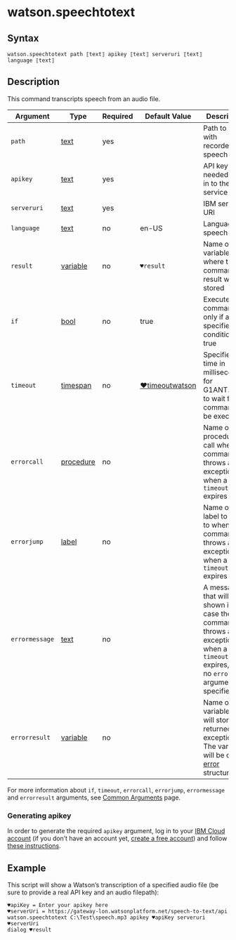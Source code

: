 # watson.speechtotext

## Syntax

```G1ANT
watson.speechtotext path ⟦text⟧ apikey ⟦text⟧ serveruri ⟦text⟧ language ⟦text⟧
```

## Description

This command transcripts speech from an audio file.

| Argument | Type | Required | Default Value | Description |
| -------- | ---- | -------- | ------------- | ----------- |
|`path`| [text](https://manual.g1ant.com/link/G1ANT.Language/G1ANT.Language/Structures/TextStructure.md) | yes |  | Path to a file with recorded speech |
|`apikey`| [text](https://manual.g1ant.com/link/G1ANT.Language/G1ANT.Language/Structures/TextStructure.md) | yes |  | API key needed to log in to the service |
|`serveruri`| [text](https://manual.g1ant.com/link/G1ANT.Language/G1ANT.Language/Structures/TextStructure.md) | yes |                                            | IBM server URI |
|`language`| [text](https://manual.g1ant.com/link/G1ANT.Language/G1ANT.Language/Structures/TextStructure.md) | no | en-US | Language of speech |
| `result`       | [variable](https://manual.g1ant.com/link/G1ANT.Language/G1ANT.Language/Structures/VariableStructure.md) | no       | `♥result`                                                   | Name of a variable where the command's result will be stored |
| `if`           | [bool](https://manual.g1ant.com/link/G1ANT.Language/G1ANT.Language/Structures/BooleanStructure.md) | no       | true                                                        | Executes the command only if a specified condition is true   |
| `timeout`      | [timespan](https://manual.g1ant.com/link/G1ANT.Language/G1ANT.Language/Structures/TimeSpanStructure.md) | no       | [♥timeoutwatson](https://manual.g1ant.com/link/G1ANT.Addon.Watson/G1ANT.Addon.Watson/Variables/TimeoutWatsonVariable.md) | Specifies time in milliseconds for G1ANT.Robot to wait for the command to be executed |
| `errorcall`    | [procedure](https://manual.g1ant.com/link/G1ANT.Language/G1ANT.Language/Structures/ProcedureStructure.md) | no       |                                                             | Name of a procedure to call when the command throws an exception or when a given `timeout` expires |
| `errorjump`    | [label](https://manual.g1ant.com/link/G1ANT.Language/G1ANT.Language/Structures/LabelStructure.md) | no       |                                                             | Name of the label to jump to when the command throws an exception or when a given `timeout` expires |
| `errormessage` | [text](https://manual.g1ant.com/link/G1ANT.Language/G1ANT.Language/Structures/TextStructure.md) | no       |                                                             | A message that will be shown in case the command throws an exception or when a given `timeout` expires, and no `errorjump` argument is specified |
| `errorresult`  | [variable](https://manual.g1ant.com/link/G1ANT.Language/G1ANT.Language/Structures/VariableStructure.md) | no       |                                                             | Name of a variable that will store the returned exception. The variable will be of [error](https://manual.g1ant.com/link/G1ANT.Language/G1ANT.Language/Structures/ErrorStructure.md) structure  |

For more information about `if`, `timeout`, `errorcall`, `errorjump`, `errormessage` and `errorresult` arguments, see [Common Arguments](https://manual.g1ant.com/link/G1ANT.Manual/appendices/common-arguments.md) page.

### Generating apikey

In order to generate the required `apikey` argument, log in to your [IBM Cloud account](https://cloud.ibm.com/login) (if you don’t have an account yet, [create a free account](https://cloud.ibm.com/registration)) and follow [these instructions](https://cloud.ibm.com/docs/resources?topic=resources-externalapp#externalapp).

## Example

This script will show a Watson’s transcription of a specified audio file (be sure to provide a real API key and an audio filepath):

```G1ANT
♥apiKey = Enter your apikey here
♥serverUri = https://gateway-lon.watsonplatform.net/speech-to-text/api
watson.speechtotext C:\Test\speech.mp3 apikey ♥apiKey serveruri ♥serverUri
dialog ♥result
```

